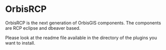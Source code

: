 # OrbisRCP

OrbisRCP is the next generation of OrbisGIS components. The components are RCP eclipse and dbeaver based.

Please look at the readme file available in the directory of the plugins you want to install.


